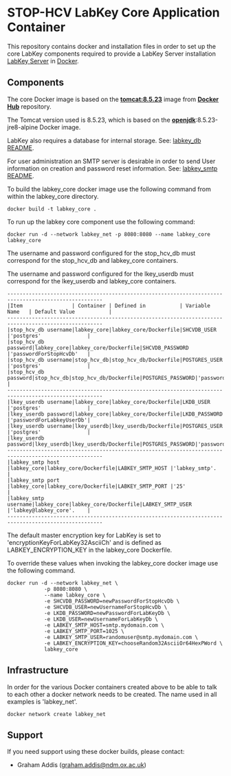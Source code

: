 STOP-HCV LabKey Core Application Container
==========

This repository contains docker and installation files in order to set up the core LabKey components required to provide a LabKey Server installation  [LabKey Server](https://www.labkey.org/) in [Docker](https://www.docker.com).


## Components
The core Docker image is based on the **[tomcat:8.5.23](https://hub.docker.com/_/tomcat/)** image from **[Docker Hub](https://hub.docker.com/)**  repository.

The Tomcat version used is 8.5.23, which is based on the **[openjdk](https://hub.docker.com/r/_/openjdk/)**:8.5.23-jre8-alpine Docker image.

LabKey also requires a database for internal storage. See: [labkey_db README](../labkey_db/README.md).

For user administration an SMTP server is desirable in order to send User information on creation and password reset information. See: [labkey_smtp README](../labkey_smtp/README.md).

To build the labkey_core docker image use the following command from within the labkey_core directory.

```
docker build -t labkey_core .
```

To run up the labkey core component use the following command:
```
docker run -d --network labkey_net -p 8080:8080 --name labkey_core labkey_core
```

The username and password configured for the stop_hcv_db must correspond for the stop_hcv_db and labkey_core containers.

The username and password configured for the lkey_userdb must correspond for the lkey_userdb and labkey_core containers.
```
-----------------------------------------------------------------------------------------------------
|Item                | Container | Defined in           | Variable Name   | Default Value           |
-----------------------------------------------------------------------------------------------------
|stop_hcv_db username|labkey_core|labkey_core/Dockerfile|SHCVDB_USER      |'postgres'               |
|stop_hcv_db password|labkey_core|labkey_core/Dockerfile|SHCVDB_PASSWORD  |'passwordForStopHcvDb'   |
|stop_hcv_db username|stop_hcv_db|stop_hcv_db/Dockerfile|POSTGRES_USER    |'postgres'               |
|stop_hcv_db password|stop_hcv_db|stop_hcv_db/Dockerfile|POSTGRES_PASSWORD|'passwordForStopHcvDb'   |
-----------------------------------------------------------------------------------------------------
|lkey_userdb username|labkey_core|labkey_core/Dockerfile|LKDB_USER        |'postgres'               |
|lkey_userdb password|labkey_core|labkey_core/Dockerfile|LKDB_PASSWORD    |'passwordForLabkeyUserDb'|
|lkey_userdb username|lkey_userdb|lkey_userdb/Dockerfile|POSTGRES_USER    |'postgres'               |
|lkey_userdb password|lkey_userdb|lkey_userdb/Dockerfile|POSTGRES_PASSWORD|'passwordForLabkeyUserDb'|
-----------------------------------------------------------------------------------------------------
|labkey_smtp host    |labkey_core|labkey_core/Dockerfile|LABKEY_SMTP_HOST |'labkey_smtp'.           |
|labkey_smtp port    |labkey_core|labkey_core/Dockerfile|LABKEY_SMTP_PORT |'25'                     |
|labkey_smtp username|labkey_core|labkey_core/Dockerfile|LABKEY_SMTP_USER |'labkey@labkey_core'.    |
-----------------------------------------------------------------------------------------------------
```

The default master encryption key for LabKey is set to 'encryptionKeyForLabKey32AsciiCh' and is defined as LABKEY_ENCRYPTION_KEY in the labkey_core Dockerfile.

To override these values when invoking the labkey_core docker image use the following command.
```
docker run -d --network labkey_net \
            -p 8080:8080 \
            --name labkey_core \
            -e SHCVDB_PASSWORD=newPasswordForStopHcvDb \
            -e SHCVDB_USER=newUsernameForStopHcvDb \
            -e LKDB_PASSWORD=newPasswordForLabKeyDb \
            -e LKDB_USER=newUsernameForLabKeyDb \
            -e LABKEY_SMTP_HOST=smtp.mydomain.com \
            -e LABKEY_SMTP_PORT=1025 \
            -e LABKEY_SMTP_USER=randomuser@smtp.mydomain.com \
            -e LABKEY_ENCRYPTION_KEY=chooseRandom32AsciiOr64HexPWord \
            labkey_core
```

## Infrastructure
In order for the various Docker containers created above to be able to talk to each other a docker network needs to be created. The name used in all examples is 'labkey_net'.

```Docker
docker network create labkey_net
```
## Support

If you need support using these docker builds, please contact:

- Graham Addis (graham.addis@ndm.ox.ac.uk)

